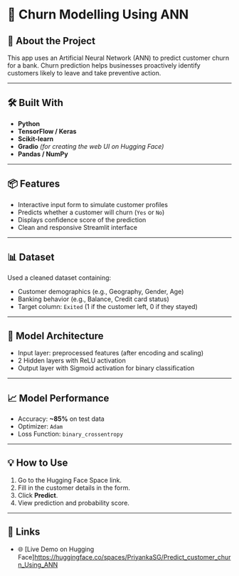 # 💼 Churn Modelling Using ANN


## 🧠 About the Project

This app uses an Artificial Neural Network (ANN) to predict customer churn for a bank. Churn prediction helps businesses proactively identify customers likely to leave and take preventive action.

---

## 🛠️ Built With

- **Python**
- **TensorFlow / Keras**
- **Scikit-learn**
- **Gradio** *(for creating the web UI on Hugging Face)*
- **Pandas / NumPy**

---

## 📦 Features

- Interactive input form to simulate customer profiles
- Predicts whether a customer will churn (`Yes` or `No`)
- Displays confidence score of the prediction
- Clean and responsive Streamlit interface

---

## 📊 Dataset

Used a cleaned dataset containing:
- Customer demographics (e.g., Geography, Gender, Age)
- Banking behavior (e.g., Balance, Credit card status)
- Target column: `Exited` (1 if the customer left, 0 if they stayed)

---

## 🧮 Model Architecture

- Input layer: preprocessed features (after encoding and scaling)
- 2 Hidden layers with ReLU activation
- Output layer with Sigmoid activation for binary classification

---

## 📈 Model Performance

- Accuracy: **~85%** on test data  
- Optimizer: `Adam`  
- Loss Function: `binary_crossentropy`

---

## 💡 How to Use

1. Go to the Hugging Face Space link.
2. Fill in the customer details in the form.
3. Click **Predict**.
4. View prediction and probability score.

---

## 🔗 Links

- 🌐 [Live Demo on Hugging Face]https://huggingface.co/spaces/PriyankaSG/Predict_customer_churn_Using_ANN

